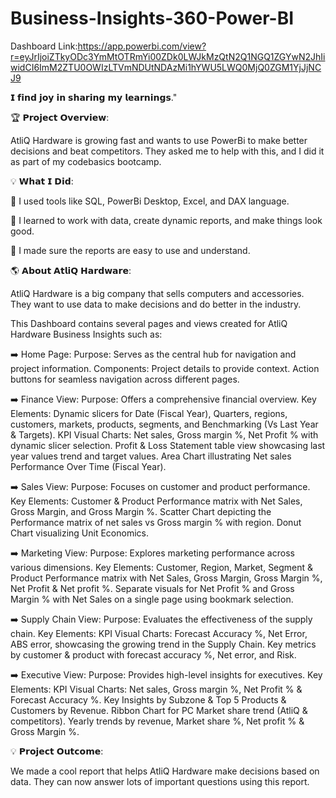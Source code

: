 # Business-Insights-360-Power-BI

Dashboard Link:https://app.powerbi.com/view?r=eyJrIjoiZTkyODc3YmMtOTRmYi00ZDk0LWJkMzQtN2Q1NGQ1ZGYwN2JhIiwidCI6ImM2ZTU0OWIzLTVmNDUtNDAzMi1hYWU5LWQ0MjQ0ZGM1YjJjNCJ9

𝗜 𝗳𝗶𝗻𝗱 𝗷𝗼𝘆 𝗶𝗻 𝘀𝗵𝗮𝗿𝗶𝗻𝗴 𝗺𝘆 𝗹𝗲𝗮𝗿𝗻𝗶𝗻𝗴𝘀."

🏆 𝗣𝗿𝗼𝗷𝗲𝗰𝘁 𝗢𝘃𝗲𝗿𝘃𝗶𝗲𝘄:

AtliQ Hardware is growing fast and wants to use PowerBi to make better decisions and beat competitors. They asked me to help with this, and I did it as part of my codebasics bootcamp.

💡 𝗪𝗵𝗮𝘁 𝗜 𝗗𝗶𝗱:

🔹 I used tools like SQL, PowerBi Desktop, Excel, and DAX language.

🔹 I learned to work with data, create dynamic reports, and make things look good.

🔹 I made sure the reports are easy to use and understand.

🌎 𝗔𝗯𝗼𝘂𝘁 𝗔𝘁𝗹𝗶𝗤 𝗛𝗮𝗿𝗱𝘄𝗮𝗿𝗲:

AtliQ Hardware is a big company that sells computers and accessories. They want to use data to make decisions and do better in the industry.

This Dashboard contains several pages and views created for AtliQ Hardware Business Insights  such as: 

 
➡️ Home Page:
Purpose: Serves as the central hub for navigation and project information.
Components:
Project details to provide context.
Action buttons for seamless navigation across different pages.
 
➡️ Finance View:
Purpose: Offers a comprehensive financial overview.
Key Elements:
Dynamic slicers for Date (Fiscal Year), Quarters, regions, customers, markets, products, segments, and Benchmarking (Vs Last Year & Targets).
KPI Visual Charts: Net sales, Gross margin %, Net Profit % with dynamic slicer selection.
Profit & Loss Statement table view showcasing last year values trend and target values.
Area Chart illustrating Net sales Performance Over Time (Fiscal Year).
 
➡️ Sales View:
Purpose: Focuses on customer and product performance.
Key Elements:
Customer & Product Performance matrix with Net Sales, Gross Margin, and Gross Margin %.
Scatter Chart depicting the Performance matrix of net sales vs Gross margin % with region.
Donut Chart visualizing Unit Economics.
 
➡️ Marketing View:
Purpose: Explores marketing performance across various dimensions.
Key Elements:
Customer, Region, Market, Segment & Product Performance matrix with Net Sales, Gross Margin, Gross Margin %, Net Profit & Net profit %.
Separate visuals for Net Profit % and Gross Margin % with Net Sales on a single page using bookmark selection.
 
➡️ Supply Chain View:
Purpose: Evaluates the effectiveness of the supply chain.
Key Elements:
KPI Visual Charts: Forecast Accuracy %, Net Error, ABS error, showcasing the growing trend in the Supply Chain.
Key metrics by customer & product with forecast accuracy %, Net error, and Risk.
 
➡️ Executive View:
Purpose: Provides high-level insights for executives.
Key Elements:
KPI Visual Charts: Net sales, Gross margin %, Net Profit % & Forecast Accuracy %.
Key Insights by Subzone & Top 5 Products & Customers by Revenue.
Ribbon Chart for PC Market share trend (AtliQ & competitors).
Yearly trends by revenue, Market share %, Net profit % & Gross Margin %.


💡 𝗣𝗿𝗼𝗷𝗲𝗰𝘁 𝗢𝘂𝘁𝗰𝗼𝗺𝗲:

We made a cool report that helps AtliQ Hardware make decisions based on data. They can now answer lots of important questions using this report.
 
